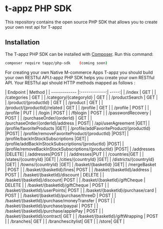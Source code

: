 # t-appz   PHP SDK


This repository contains the open source PHP SDK that allows you to create your own rest api for T-appz


## Installation


The T-appz PHP SDK can be installed with [Composer](https://getcomposer.org/). Run this command:

```sh
composer require tappz/php-sdk    (coming soon)
```


For creating your own   Native M-commerce Apps T-appz  you should build your own RESTful API.t-appz   PHP SDK  helps you create your own RESTful API.
Your RESTful api  should   HTTP methods mapped as follows   : 

| Endpoint         | Method           |
| ------------- |:-------------:| -----:|
| /index        | GET | 
| /categories   | GET    | 
| /category/{categoryId} | GET       |
| /productSearch | GET       |
| /product/{productId} | GET       |
| /product | GET       |
| /product/{productId}/related | GET       |
| /profile | GET       |
| /profile | POST       |
| /profile | PUT      |
| /login | POST       |
| /fblogin | POST       |
| /passwordRecovery | POST       |
| /purchaseOrder/{orderId} | GET       |
| /purchaseOrder/{orderId}/address | POST|
| /api/userAgreement |GET|
| /profile/favoriteProducts |GET|
| /profile/addFavoriteProduct/{productId} |POST|
| /profile/removeFavoriteProduct/{productId} |POST|
| /profile/backInStockSubscriptions |GET|
| /profile/addBackInStockSubscriptions/{productId} |POST|
| /profile/removeBackInStockSubscriptions/{productId} |POST|
| /addresses |DELETE|
| /addresses|POST |
| /addresses|PUT |
| /countries|GET |
| /states/{countryId} |GET|
| /cities/{countryId} |GET|
| /districts/{countryId} |GET|
| /towns/{countryId} |GET|
| /basket/{basketId} |GET|
| /mergeBasket | POST |
| /basket/{basketId}/lines| POST |
| /basket/{basketId}/address | POST |
| /basket/{basketId}/discount | DELETE |
| /basket/{basketId}/discount| POST |
| /basket/{basketId}/giftCheque | DELETE  |
| /basket/{basketId}/giftCheque | POST |
| /basket/{basketId}/userPoints| POST |
| /basket/{basketId}/purchase/card | POST |
| /basket/{basketId}/purchase/threeD | POST |
| /basket/{basketId}/purchase/moneyTransfer | POST |
| /basket/{basketId}/purchase/paypal | POST |
| /basket/{basketId}/purchase/applePay  | POST |
| /basket/{basketId}/contract| GET |
| /basket/{basketId}/giftWrapping | POST |
| /branches| GET | 
| /branchescitylist| GET |
| /store| GET | 
